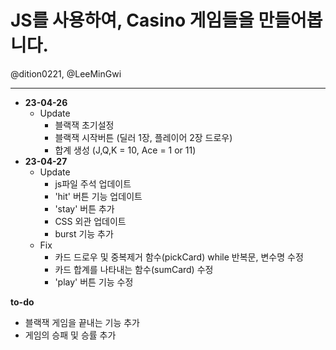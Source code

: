 # JS를 사용하여, Casino 게임들을 만들어봅니다.

@dition0221, @LeeMinGwi

---

- **23-04-26**
    - Update
        - 블랙잭 초기설정
        - 블랙잭 시작버튼 (딜러 1장, 플레이어 2장 드로우)
        - 합계 생성 (J,Q,K = 10, Ace = 1 or 11)
- **23-04-27**
    - Update
        - js파일 주석 업데이트
        - 'hit' 버튼 기능 업데이트
        - 'stay' 버튼 추가
        - CSS 외관 업데이트
        - burst 기능 추가
    - Fix
        - 카드 드로우 및 중복제거 함수(pickCard) while 반복문, 변수명 수정
        - 카드 합계를 나타내는 함수(sumCard) 수정
        - 'play' 버튼 기능 수정

**to-do**
- 블랙잭 게임을 끝내는 기능 추가
- 게임의 승패 및 승률 추가